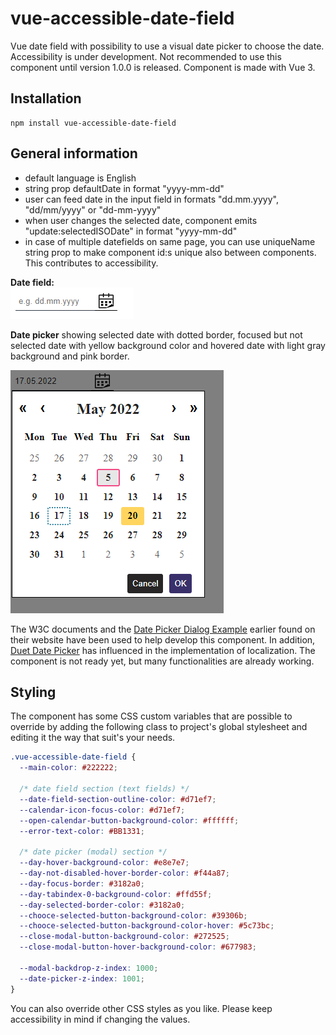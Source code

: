 # vue-accessible-date-field
Vue date field with possibility to use a visual date picker to choose the date. Accessibility is under development. Not recommended to use this component until version 1.0.0 is released. Component is made with Vue 3.

## Installation

```
npm install vue-accessible-date-field
```

## General information
- default language is English
- string prop defaultDate in format "yyyy-mm-dd"
- user can feed date in the input field in formats "dd.mm.yyyy", "dd/mm/yyyy" or "dd-mm-yyyy"
- when user changes the selected date, component emits "update:selectedISODate" in format "yyyy-mm-dd"
- in case of multiple datefields on same page, you can use uniqueName string prop to make component id:s unique also between components. This contributes to accessibility.

**Date field:**\
![alt text](https://github.com/laladdin/vue-accessible-date-field/blob/main/src/assets/image-for-readme-1.PNG)

**Date picker** showing selected date with dotted border, focused but not selected date with yellow background color and hovered date with light gray background and pink border.

![alt text](https://github.com/laladdin/vue-accessible-date-field/blob/main/src/assets/image-for-readme-2.PNG)


The W3C documents and the [Date Picker Dialog Example](https://www.w3.org/TR/wai-aria-practices/examples/dialog-modal/datepicker-dialog.html) earlier found on their website have been used to help develop this component. In addition, [Duet Date Picker](https://www.npmjs.com/package/@duetds/date-picker) has influenced in the implementation of localization. The component is not ready yet, but many functionalities are already working.

## Styling
The component has some CSS custom variables that are possible to override by adding the following class to project's global stylesheet and editing it the way that suit's your needs.
```css
.vue-accessible-date-field {
  --main-color: #222222;

  /* date field section (text fields) */
  --date-field-section-outline-color: #d71ef7;
  --calendar-icon-focus-color: #d71ef7;
  --open-calendar-button-background-color: #ffffff;
  --error-text-color: #BB1331;

  /* date picker (modal) section */
  --day-hover-background-color: #e8e7e7;
  --day-not-disabled-hover-border-color: #f44a87;
  --day-focus-border: #3182a0;
  --day-tabindex-0-background-color: #ffd55f;
  --day-selected-border-color: #3182a0;
  --chooce-selected-button-background-color: #39306b;
  --chooce-selected-button-background-color-hover: #5c73bc;
  --close-modal-button-background-color: #272525;
  --close-modal-button-hover-background-color: #677983;

  --modal-backdrop-z-index: 1000;
  --date-picker-z-index: 1001;
}
```
You can also override other CSS styles as you like. Please keep accessibility in mind if changing the values.
